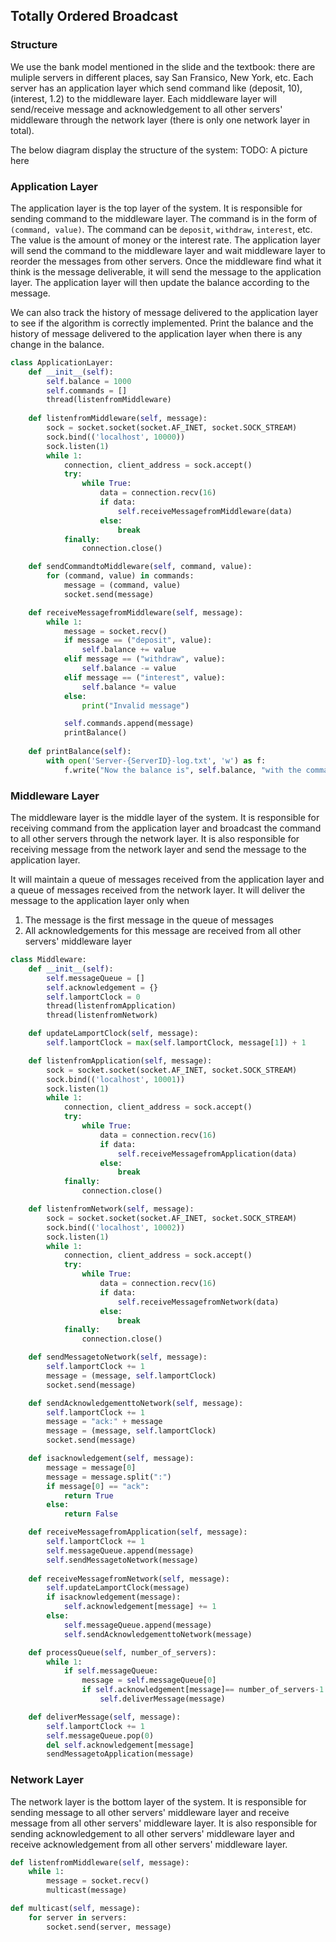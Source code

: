 ## Totally Ordered Broadcast


### Structure

We use the bank model mentioned in the slide and the textbook: there are muliple servers in different places, say San Fransico, New York, etc. Each server has an application layer which send command like (deposit, 10), (interest, 1.2) to the middleware layer. Each middleware layer will send/receive message and acknowledgement to all other servers' middleware through the network layer (there is only one network layer in total).

The below diagram display the structure of the system:
TODO: A picture here

### Application Layer

The application layer is the top layer of the system. It is responsible for sending command to the middleware layer. The command is in the form of `(command, value)`. The command can be `deposit`, `withdraw`, `interest`, etc. The value is the amount of money or the interest rate. The application layer will send the command to the middleware layer and wait middleware layer to reorder the messages from other servers. Once the middleware find what it think is the message deliverable, it will send the message to the application layer. The application layer will then update the balance according to the message.

We can also track the history of message delivered to the application layer to see if the algorithm is correctly implemented.
Print the balance and the history of message delivered to the application layer when there is any change in the balance.

``` python
class ApplicationLayer:
    def __init__(self):
        self.balance = 1000
        self.commands = []
        thread(listenfromMiddleware)
    
    def listenfromMiddleware(self, message):
        sock = socket.socket(socket.AF_INET, socket.SOCK_STREAM)
        sock.bind(('localhost', 10000))
        sock.listen(1)
        while 1:
            connection, client_address = sock.accept()
            try:
                while True:
                    data = connection.recv(16)
                    if data:
                        self.receiveMessagefromMiddleware(data)
                    else:
                        break
            finally:
                connection.close()

    def sendCommandtoMiddleware(self, command, value):
        for (command, value) in commands:
            message = (command, value)
            socket.send(message)

    def receiveMessagefromMiddleware(self, message):
        while 1:
            message = socket.recv()
            if message == ("deposit", value):
                self.balance += value 
            elif message == ("withdraw", value):
                self.balance -= value
            elif message == ("interest", value):
                self.balance *= value
            else:
                print("Invalid message")

            self.commands.append(message)
            printBalance()
    
    def printBalance(self):
        with open('Server-{ServerID}-log.txt', 'w') as f:
            f.write("Now the balance is", self.balance, "with the command", self.commands[-1])

```

### Middleware Layer

The middleware layer is the middle layer of the system. It is responsible for receiving command from the application layer and broadcast the command to all other servers through the network layer. It is also responsible for receiving message from the network layer and send the message to the application layer.

It will maintain a queue of messages received from the application layer and a queue of messages received from the network layer. It will deliver the message to the application layer only when 
1. The message is the first message in the queue of messages 
2. All acknowledgements for this message are received from all other servers' middleware layer

``` python
class Middleware:
    def __init__(self):
        self.messageQueue = []
        self.acknowledgement = {}
        self.lamportClock = 0
        thread(listenfromApplication)
        thread(listenfromNetwork)

    def updateLamportClock(self, message):
        self.lamportClock = max(self.lamportClock, message[1]) + 1

    def listenfromApplication(self, message):
        sock = socket.socket(socket.AF_INET, socket.SOCK_STREAM)
        sock.bind(('localhost', 10001))
        sock.listen(1)
        while 1:
            connection, client_address = sock.accept()
            try:
                while True:
                    data = connection.recv(16)
                    if data:
                        self.receiveMessagefromApplication(data)
                    else:
                        break
            finally:
                connection.close()

    def listenfromNetwork(self, message):
        sock = socket.socket(socket.AF_INET, socket.SOCK_STREAM)
        sock.bind(('localhost', 10002))
        sock.listen(1)
        while 1:
            connection, client_address = sock.accept()
            try:
                while True:
                    data = connection.recv(16)
                    if data:
                        self.receiveMessagefromNetwork(data)
                    else:
                        break
            finally:
                connection.close()

    def sendMessagetoNetwork(self, message):
        self.lamportClock += 1
        message = (message, self.lamportClock)
        socket.send(message)

    def sendAcknowledgementtoNetwork(self, message):
        self.lamportClock += 1
        message = "ack:" + message
        message = (message, self.lamportClock)
        socket.send(message)

    def isacknowledgement(self, message):
        message = message[0]
        message = message.split(":")
        if message[0] == "ack":
            return True
        else:
            return False

    def receiveMessagefromApplication(self, message):
        self.lamportClock += 1
        self.messageQueue.append(message)
        self.sendMessagetoNetwork(message)
    
    def receiveMessagefromNetwork(self, message):
        self.updateLamportClock(message)
        if isacknowledgement(message):
            self.acknowledgement[message] += 1
        else:
            self.messageQueue.append(message)
            self.sendAcknowledgementtoNetwork(message)

    def processQueue(self, number_of_servers):
        while 1:
            if self.messageQueue:
                message = self.messageQueue[0]
                if self.acknowledgement[message]== number_of_servers-1:
                    self.deliverMessage(message)

    def deliverMessage(self, message):
        self.lamportClock += 1
        self.messageQueue.pop(0)
        del self.acknowledgement[message]
        sendMessagetoApplication(message)
```

### Network Layer

The network layer is the bottom layer of the system. It is responsible for sending message to all other servers' middleware layer and receive message from all other servers' middleware layer. It is also responsible for sending acknowledgement to all other servers' middleware layer and receive acknowledgement from all other servers' middleware layer.

``` python
def listenfromMiddleware(self, message):
    while 1:
        message = socket.recv()
        multicast(message)

def multicast(self, message):
    for server in servers:
        socket.send(server, message)
```
